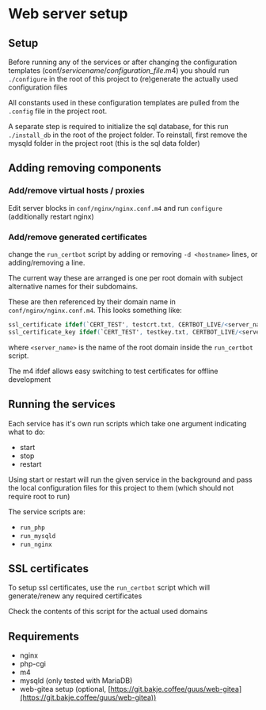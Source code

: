 # Web server setup

## Setup

Before running any of the services or after changing the configuration templates (conf/*servicename*/*configuration_file*.m4) you should run `./configure` in the root of this project to (re)generate the actually used configuration files

All constants used in these configuration templates are pulled from the `.config` file in the project root.

A separate step is required to initialize the sql database, for this run `./install_db` in the root of the project folder. To reinstall, first remove the mysqld folder in the project root (this is the sql data folder)

## Adding removing components

### Add/remove virtual hosts / proxies

Edit server blocks in `conf/nginx/nginx.conf.m4` and run `configure` (additionally restart nginx)

### Add/remove generated certificates

change the `run_certbot` script by adding or removing `-d <hostname>` lines, or adding/removing a line.

The current way these are arranged is one per root domain with subject alternative names for their subdomains.

These are then referenced by their domain name in `conf/nginx/nginx.conf.m4`. This looks something like:
```m4
ssl_certificate ifdef(`CERT_TEST', testcrt.txt, CERTBOT_LIVE/<server_name>/fullchain.pem);
ssl_certificate_key ifdef(`CERT_TEST', testkey.txt, CERTBOT_LIVE/<server_name>/privkey.pem);
```
where `<server_name>` is the name of the root domain inside the `run_certbot` script.

The m4 ifdef allows easy switching to test certificates for offline development

## Running the services

Each service has it's own run scripts which take one argument indicating what to do:

* start
* stop
* restart

Using start or restart will run the given service in the background and pass the local configuration files for this project to them (which should not require root to run)

The service scripts are:

* `run_php`
* `run_mysqld`
* `run_nginx`

## SSL certificates

To setup ssl certificates, use the `run_certbot` script which will generate/renew any required certificates

Check the contents of this script for the actual used domains

## Requirements

* nginx
* php-cgi
* m4
* mysqld (only tested with MariaDB)
* web-gitea setup (optional, [https://git.bakje.coffee/guus/web-gitea](https://git.bakje.coffee/guus/web-gitea))